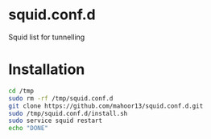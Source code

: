 # squid.conf.d
Squid list for tunnelling

# Installation
```bash
cd /tmp
sudo rm -rf /tmp/squid.conf.d
git clone https://github.com/mahoor13/squid.conf.d.git
sudo /tmp/squid.conf.d/install.sh
sudo service squid restart
echo "DONE"
```
